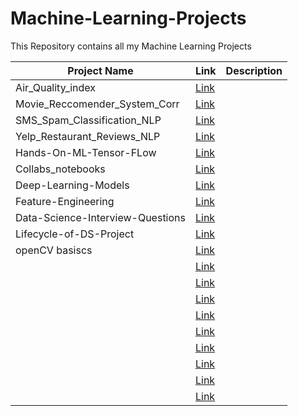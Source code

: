 # Machine-Learning-Projects
This Repository contains all my Machine Learning Projects

| Project Name | Link | Description |
| -- | -- | -- |
| Air_Quality_index | [Link](https://github.com/mcfatbeard57/Machine-Learning-Projects/tree/master/Air_Quality_index) | |
| Movie_Reccomender_System_Corr | [Link](https://github.com/mcfatbeard57/Machine-Learning-Projects/tree/master/Movie_Reccomender_System_Corr) | |
| SMS_Spam_Classification_NLP | [Link](https://github.com/mcfatbeard57/Machine-Learning-Projects/tree/master/SMS_Spam_Classification_NLP) | |
| Yelp_Restaurant_Reviews_NLP | [Link](https://github.com/mcfatbeard57/Machine-Learning-Projects/tree/master/Yelp_Restaurant_Reviews_NLP) | |
| Hands-On-ML-Tensor-FLow | [Link](https://github.com/mcfatbeard57/Machine-Learning-Projects/tree/master/Hands-On-ML-Tensor-FLow) | |
| Collabs_notebooks | [Link](https://github.com/mcfatbeard57/Machine-Learning-Projects/tree/master/Collabs_notebooks) | |
| Deep-Learning-Models | [Link](https://github.com/mcfatbeard57/Machine-Learning-Projects/tree/master/Deep-Learning-Models) | |
| Feature-Engineering | [Link](https://github.com/mcfatbeard57/Machine-Learning-Projects/tree/master/Feature-Engineering) | |
| Data-Science-Interview-Questions | [Link](https://github.com/mcfatbeard57/Machine-Learning-Projects/tree/master/Data-Science-Interview-Questions) | |
| Lifecycle-of-DS-Project | [Link](https://github.com/mcfatbeard57/Machine-Learning-Projects/tree/master/Lifecycle-of-DS-Project) | |
| openCV basiscs | [Link](https://github.com/mcfatbeard57/Machine-Learning-Projects/tree/master/openCV%20basics) | |
|  | [Link]() | |
|  | [Link]() | |
|  | [Link]() | |
|  | [Link]() | |
|  | [Link]() | |
|  | [Link]() | |
|  | [Link]() | |
|  | [Link]() | |
|  | [Link]() | |


